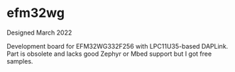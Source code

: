 # efm32wg

Designed March 2022

Development board for EFM32WG332F256 with LPC11U35-based DAPLink. Part is obsolete and lacks good Zephyr or Mbed support but I got free samples.
